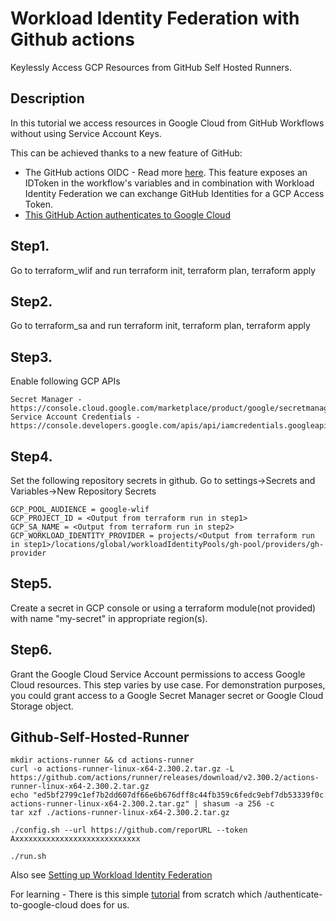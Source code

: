 # Workload Identity Federation with Github actions
Keylessly Access GCP Resources from GitHub Self Hosted Runners.

## Description
In this tutorial we access resources in Google Cloud from GitHub Workflows without using Service Account Keys.

This can be achieved thanks to a new feature of GitHub: 
* The GitHub actions OIDC - Read more [here](https://docs.github.com/en/actions/deployment/security-hardening-your-deployments/about-security-hardening-with-openid-connect#adding-permissions-settings). This feature exposes an IDToken in the workflow's variables and in combination with Workload Identity Federation we can exchange GitHub Identities for a GCP Access Token.
* [This GitHub Action authenticates to Google Cloud](https://github.com/marketplace/actions/authenticate-to-google-cloud)


## Step1.
Go to terraform_wlif and run terraform init, terraform plan, terraform apply

## Step2.
Go to terraform_sa and run terraform init, terraform plan, terraform apply

## Step3.
Enable following GCP APIs
```
Secret Manager - https://console.cloud.google.com/marketplace/product/google/secretmanager.googleapis.com
Service Account Credentials - https://console.developers.google.com/apis/api/iamcredentials.googleapis.com/overview
```
	
## Step4.
Set the following repository secrets in github. Go to settings->Secrets and Variables->New Repository Secrets
```
GCP_POOL_AUDIENCE = google-wlif
GCP_PROJECT_ID = <Output from terraform run in step1> 
GCP_SA_NAME = <Output from terraform run in step2>
GCP_WORKLOAD_IDENTITY_PROVIDER = projects/<Output from terraform run in step1>/locations/global/workloadIdentityPools/gh-pool/providers/gh-provider
```

## Step5.
Create a secret in GCP console or using a terraform module(not provided) with name "my-secret" in appropriate region(s).
 
## Step6.
Grant the Google Cloud Service Account permissions to access Google Cloud resources. This step varies by use case. For demonstration purposes, you could grant access to a Google Secret Manager secret or Google Cloud Storage object.


## Github-Self-Hosted-Runner
```
mkdir actions-runner && cd actions-runner
curl -o actions-runner-linux-x64-2.300.2.tar.gz -L https://github.com/actions/runner/releases/download/v2.300.2/actions-runner-linux-x64-2.300.2.tar.gz
echo "ed5bf2799c1ef7b2dd607df66e6b676dff8c44fb359c6fedc9ebf7db53339f0c  actions-runner-linux-x64-2.300.2.tar.gz" | shasum -a 256 -c
tar xzf ./actions-runner-linux-x64-2.300.2.tar.gz

./config.sh --url https://github.com/reporURL --token Axxxxxxxxxxxxxxxxxxxxxxxxxxxx

./run.sh
```

Also see [Setting up Workload Identity Federation](https://github.com/marketplace/actions/authenticate-to-google-cloud#:~:text=Setting%20up%20Workload%20Identity%20Federation)


For learning - There is this simple [tutorial](https://www.youtube.com/watch?v=AvRHU-P5Cdg) from scratch which /authenticate-to-google-cloud does for us. 
